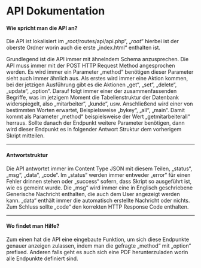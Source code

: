 # API Dokumentation

#### Wie spricht man die API an?

Die API ist lokalisiert im „$root$/routes/api/api.php“, „$root$“ hierbei ist der oberste Ordner worin auch die erste „index.html“ enthalten ist. 

Grundlegend ist die API immer mit ähnelndem Schema anzusprechen. Die API muss immer mit der POST HTTP Request Method angesprochen werden. Es wird immer ein Parameter „method“ benötigen dieser Parameter sieht auch immer ähnlich aus. Als erstes wird immer eine Aktion kommen, bei der jetzigen Ausführung gibt es die Aktionen „get“, „set“, „delete“, „update“, „option“. Darauf folgt immer einer der zusammenfassenden Begriffe, was im jetzigem Moment die Tabellenstruktur der Datenbank widerspiegelt, also „mitarbeiter“, „kunde“, usw. Anschließend wird einer von bestimmten Worten erwartet, Beispielsweise „bykey“, „all“, „main“. Damit kommt als Parameter „method“ beispielsweise der Wert „getmitarbeiterall“ herraus. Sollte danach der Endpunkt weitere Parameter benötigen, dann wird dieser Endpunkt es in folgender Antwort Struktur dem vorherigem Skript mitteilen. 

<hr>

#### Antwortstruktur

Die API antwortet immer im Content Type JSON mit diesem Teilen, „status“, „msg“, „data“, „code“. Im „status“ werden immer entweder „error“ für einen Fehler drinnen stehen oder „success“ sofern, dass Skript so ausgeführt ist, wie es gemeint wurde. Die „msg“ wird immer eine in Englisch geschriebene Generische Nachricht enthalten, die auch dem User angezeigt werden kann. „data“ enthält immer die automatisch erstellte Nachricht oder nichts. Zum Schluss sollte „code“ den korrekten HTTP Response Code enthalten.

<hr>

#### Wo findet man Hilfe? 

Zum einen hat die API eine eingebaute Funktion, um sich diese Endpunkte genauer anzeigen zulassen, indem man die gefragte „method“ mit „option“ prefixed. Anderen falls geht es auch sich eine PDF herunterzuladen worin alle Endpunkte definiert sind.